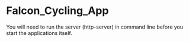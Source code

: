# Falcon_Cycling_App

You will need to run the server (http-server) in command line before you start the applications itself.
